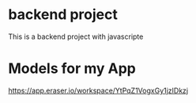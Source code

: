 # backend project 

This is a backend project with javascripte

# Models for my App 
https://app.eraser.io/workspace/YtPqZ1VogxGy1jzIDkzj